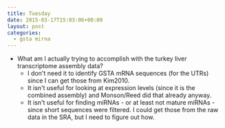 ```yaml
---
title: Tuesday
date: 2015-03-17T15:03:06+00:00
layout: post
categories:
  - gsta mirna
---
```

  * What am I actually trying to accomplish with the turkey liver transcriptome assembly data?
    * I don't need it to identify GSTA mRNA sequences (for the UTRs) since I can get those from Kim2010.
    * It isn't useful for looking at expression levels (since it is the combined assembly) and Monson/Reed did that already anyway.
    * It isn't useful for finding miRNAs - or at least not mature miRNAs - since short sequences were filtered. I could get those from the raw data in the SRA, but I need to figure out how.
